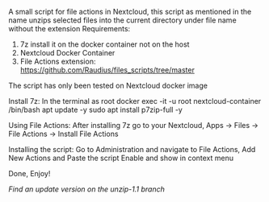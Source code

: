A small script for file actions in Nextcloud, this script as mentioned in the name unzips selected files into the current directory under file name without the extension 
Requirements:
1. 7z install it on the docker container not on the host
2. Nextcloud Docker Container 
3. File Actions extension: https://github.com/Raudius/files_scripts/tree/master

The script has only been tested on Nextcloud docker image

Install 7z:
In the terminal as root
docker exec -it -u root nextcloud-container /bin/bash
apt update -y
sudo apt install p7zip-full -y

Using File Actions:
After installing 7z go to your Nextcloud, Apps -> Files -> File Actions -> Install File Actions

Installing the script:
Go to Administration and navigate to File Actions, Add New Actions and Paste the script Enable and show in context menu

Done, Enjoy!

*Find an update version on the unzip-1.1 branch*
